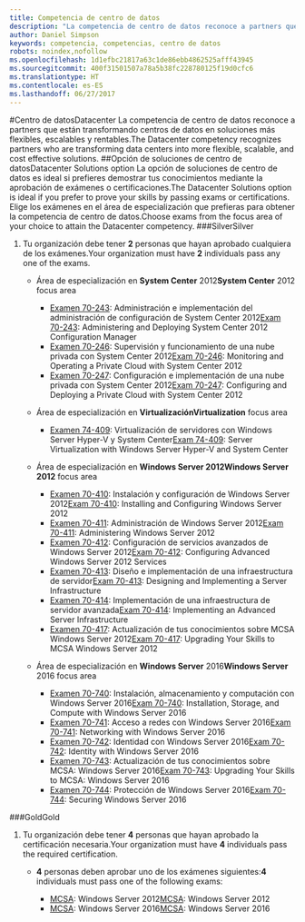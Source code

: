 ```yaml
---
title: Competencia de centro de datos
description: "La competencia de centro de datos reconoce a partners que están transformando centros de datos en soluciones más flexibles, escalables y rentables."
author: Daniel Simpson
keywords: competencia, competencias, centro de datos
robots: noindex,nofollow
ms.openlocfilehash: 1d1efbc21817a63c1de86ebb4862525afff43945
ms.sourcegitcommit: 400f31501507a78a5b38fc228780125f19d0cfc6
ms.translationtype: HT
ms.contentlocale: es-ES
ms.lasthandoff: 06/27/2017
---
```

#<a name="datacenter"></a><span data-ttu-id="20d1f-104">Centro de datos</span><span class="sxs-lookup"><span data-stu-id="20d1f-104">Datacenter</span></span>
<span data-ttu-id="20d1f-105">La competencia de centro de datos reconoce a partners que están transformando centros de datos en soluciones más flexibles, escalables y rentables.</span><span class="sxs-lookup"><span data-stu-id="20d1f-105">The Datacenter competency recognizes partners who are transforming data centers into more flexible, scalable, and cost effective solutions.</span></span>
##<a name="datacenter-solutions-option"></a><span data-ttu-id="20d1f-106">Opción de soluciones de centro de datos</span><span class="sxs-lookup"><span data-stu-id="20d1f-106">Datacenter Solutions option</span></span>
<span data-ttu-id="20d1f-107">La opción de soluciones de centro de datos es ideal si prefieres demostrar tus conocimientos mediante la aprobación de exámenes o certificaciones.</span><span class="sxs-lookup"><span data-stu-id="20d1f-107">The Datacenter Solutions option is ideal if you prefer to prove your skills by passing exams or certifications.</span></span> <span data-ttu-id="20d1f-108">Elige los exámenes en el área de especialización que prefieras para obtener la competencia de centro de datos.</span><span class="sxs-lookup"><span data-stu-id="20d1f-108">Choose exams from the focus area of your choice to attain the Datacenter competency.</span></span>
###<a name="silver"></a><span data-ttu-id="20d1f-109">Silver</span><span class="sxs-lookup"><span data-stu-id="20d1f-109">Silver</span></span>
1. <span data-ttu-id="20d1f-110">Tu organización debe tener **2** personas que hayan aprobado cualquiera de los exámenes.</span><span class="sxs-lookup"><span data-stu-id="20d1f-110">Your organization must have **2** individuals pass any one of the exams.</span></span>

    - <span data-ttu-id="20d1f-111">Área de especialización en **System Center** 2012</span><span class="sxs-lookup"><span data-stu-id="20d1f-111">**System Center** 2012 focus area</span></span>

        - <span data-ttu-id="20d1f-112">[Examen 70-243](https://www.microsoft.com/en-us/learning/exam-70-243.aspx): Administración e implementación del administración de configuración de System Center 2012</span><span class="sxs-lookup"><span data-stu-id="20d1f-112">[Exam 70-243](https://www.microsoft.com/en-us/learning/exam-70-243.aspx): Administering and Deploying System Center 2012 Configuration Manager</span></span>
        - <span data-ttu-id="20d1f-113">[Examen 70-246](https://www.microsoft.com/en-us/learning/exam-70-246.aspx): Supervisión y funcionamiento de una nube privada con System Center 2012</span><span class="sxs-lookup"><span data-stu-id="20d1f-113">[Exam 70-246](https://www.microsoft.com/en-us/learning/exam-70-246.aspx): Monitoring and Operating a Private Cloud with System Center 2012</span></span>
        - <span data-ttu-id="20d1f-114">[Examen 70-247](https://www.microsoft.com/en-us/learning/exam-70-247.aspx): Configuración e implementación de una nube privada con System Center 2012</span><span class="sxs-lookup"><span data-stu-id="20d1f-114">[Exam 70-247](https://www.microsoft.com/en-us/learning/exam-70-247.aspx): Configuring and Deploying a Private Cloud with System Center 2012</span></span>

    - <span data-ttu-id="20d1f-115">Área de especialización en **Virtualización**</span><span class="sxs-lookup"><span data-stu-id="20d1f-115">**Virtualization** focus area</span></span>

        - <span data-ttu-id="20d1f-116">[Examen 74-409](https://www.microsoft.com/en-us/learning/exam-74-409.aspx): Virtualización de servidores con Windows Server Hyper-V y System Center</span><span class="sxs-lookup"><span data-stu-id="20d1f-116">[Exam 74-409](https://www.microsoft.com/en-us/learning/exam-74-409.aspx): Server Virtualization with Windows Server Hyper-V and System Center</span></span>

    - <span data-ttu-id="20d1f-117">Área de especialización en **Windows Server 2012**</span><span class="sxs-lookup"><span data-stu-id="20d1f-117">**Windows Server 2012** focus area</span></span>

        - <span data-ttu-id="20d1f-118">[Examen 70-410](https://www.microsoft.com/en-us/learning/exam-70-410.aspx): Instalación y configuración de Windows Server 2012</span><span class="sxs-lookup"><span data-stu-id="20d1f-118">[Exam 70-410](https://www.microsoft.com/en-us/learning/exam-70-410.aspx): Installing and Configuring Windows Server 2012</span></span>
        - <span data-ttu-id="20d1f-119">[Examen 70-411](https://www.microsoft.com/en-us/learning/exam-70-411.aspx): Administración de Windows Server 2012</span><span class="sxs-lookup"><span data-stu-id="20d1f-119">[Exam 70-411](https://www.microsoft.com/en-us/learning/exam-70-411.aspx): Administering Windows Server 2012</span></span>
        - <span data-ttu-id="20d1f-120">[Examen 70-412](https://www.microsoft.com/en-us/learning/exam-70-412.aspx): Configuración de servicios avanzados de Windows Server 2012</span><span class="sxs-lookup"><span data-stu-id="20d1f-120">[Exam 70-412](https://www.microsoft.com/en-us/learning/exam-70-412.aspx): Configuring Advanced Windows Server 2012 Services</span></span>
        - <span data-ttu-id="20d1f-121">[Examen 70-413](https://www.microsoft.com/en-us/learning/exam-70-413.aspx): Diseño e implementación de una infraestructura de servidor</span><span class="sxs-lookup"><span data-stu-id="20d1f-121">[Exam 70-413](https://www.microsoft.com/en-us/learning/exam-70-413.aspx): Designing and Implementing a Server Infrastructure</span></span>
        - <span data-ttu-id="20d1f-122">[Examen 70-414](https://www.microsoft.com/en-us/learning/exam-70-414.aspx): Implementación de una infraestructura de servidor avanzada</span><span class="sxs-lookup"><span data-stu-id="20d1f-122">[Exam 70-414](https://www.microsoft.com/en-us/learning/exam-70-414.aspx): Implementing an Advanced Server Infrastructure</span></span>
        - <span data-ttu-id="20d1f-123">[Examen 70-417](https://www.microsoft.com/en-us/learning/exam-70-417.aspx): Actualización de tus conocimientos sobre MCSA Windows Server 2012</span><span class="sxs-lookup"><span data-stu-id="20d1f-123">[Exam 70-417](https://www.microsoft.com/en-us/learning/exam-70-417.aspx): Upgrading Your Skills to MCSA Windows Server 2012</span></span>

    - <span data-ttu-id="20d1f-124">Área de especialización en **Windows Server** 2016</span><span class="sxs-lookup"><span data-stu-id="20d1f-124">**Windows Server** 2016 focus area</span></span>
        - <span data-ttu-id="20d1f-125">[Examen 70-740](https://www.microsoft.com/en-us/learning/exam-70-740.aspx): Instalación, almacenamiento y computación con Windows Server 2016</span><span class="sxs-lookup"><span data-stu-id="20d1f-125">[Exam 70-740](https://www.microsoft.com/en-us/learning/exam-70-740.aspx): Installation, Storage, and Compute with Windows Server 2016</span></span>
        - <span data-ttu-id="20d1f-126">[Examen 70-741](https://www.microsoft.com/en-us/learning/exam-70-741.aspx): Acceso a redes con Windows Server 2016</span><span class="sxs-lookup"><span data-stu-id="20d1f-126">[Exam 70-741](https://www.microsoft.com/en-us/learning/exam-70-741.aspx): Networking with Windows Server 2016</span></span>
        - <span data-ttu-id="20d1f-127">[Examen 70-742](https://www.microsoft.com/en-us/learning/exam-70-742.aspx): Identidad con Windows Server 2016</span><span class="sxs-lookup"><span data-stu-id="20d1f-127">[Exam 70-742](https://www.microsoft.com/en-us/learning/exam-70-742.aspx): Identity with Windows Server 2016</span></span>
        - <span data-ttu-id="20d1f-128">[Examen 70-743](https://www.microsoft.com/en-us/learning/exam-70-743.aspx): Actualización de tus conocimientos sobre MCSA: Windows Server 2016</span><span class="sxs-lookup"><span data-stu-id="20d1f-128">[Exam 70-743](https://www.microsoft.com/en-us/learning/exam-70-743.aspx): Upgrading Your Skills to MCSA: Windows Server 2016</span></span>
        - <span data-ttu-id="20d1f-129">[Examen 70-744](https://www.microsoft.com/en-us/learning/exam-70-744.aspx): Protección de Windows Server 2016</span><span class="sxs-lookup"><span data-stu-id="20d1f-129">[Exam 70-744](https://www.microsoft.com/en-us/learning/exam-70-744.aspx): Securing Windows Server 2016</span></span>

###<a name="gold"></a><span data-ttu-id="20d1f-130">Gold</span><span class="sxs-lookup"><span data-stu-id="20d1f-130">Gold</span></span>
1. <span data-ttu-id="20d1f-131">Tu organización debe tener **4** personas que hayan aprobado la certificación necesaria.</span><span class="sxs-lookup"><span data-stu-id="20d1f-131">Your organization must have **4** individuals pass the required certification.</span></span>

    - <span data-ttu-id="20d1f-132">**4** personas deben aprobar uno de los exámenes siguientes:</span><span class="sxs-lookup"><span data-stu-id="20d1f-132">**4** individuals must pass one of the following exams:</span></span>

        - <span data-ttu-id="20d1f-133">[MCSA](https://www.microsoft.com/en-us/learning/mcsa-windows-server-certification.aspx): Windows Server 2012</span><span class="sxs-lookup"><span data-stu-id="20d1f-133">[MCSA](https://www.microsoft.com/en-us/learning/mcsa-windows-server-certification.aspx): Windows Server 2012</span></span>
        - <span data-ttu-id="20d1f-134">[MCSA](https://www.microsoft.com/en-us/learning/mcsa-windows-server-2016-certification.aspx): Windows Server 2016</span><span class="sxs-lookup"><span data-stu-id="20d1f-134">[MCSA](https://www.microsoft.com/en-us/learning/mcsa-windows-server-2016-certification.aspx): Windows Server 2016</span></span>
